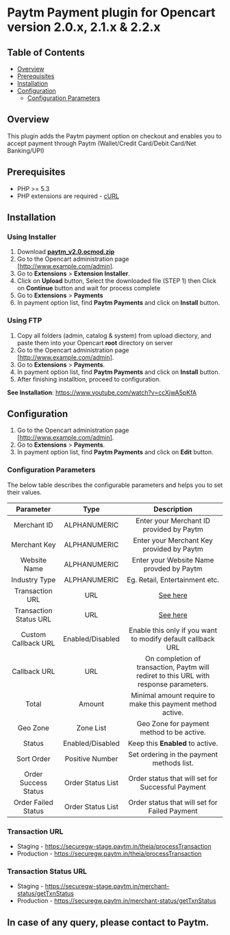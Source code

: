 # Paytm Payment plugin for Opencart version 2.0.x, 2.1.x & 2.2.x

## Table of Contents
- [Overview][0]<br/>
- [Prerequisites][1] <br />
- [Installation][2]<br />
- [Configuration][3]<br />
    - [Configuration Parameters][3.1]

## Overview
This plugin adds the Paytm payment option on checkout and enables you to accept payment through Paytm (Wallet/Credit Card/Debit Card/Net Banking/UPI)

## Prerequisites

* PHP >= 5.3
* PHP extensions are required - [cURL][2_link]


## Installation

### Using Installer
1. Download [**paytm_v2.0.ocmod.zip**][1_link]
1. Go to the Opencart administration page [http://www.example.com/admin].
1. Go to **Extensions** > **Extension Installer**.
1. Click on **Upload** button, Select the downloaded file (STEP 1) then Click on **Continue** button and wait for process complete
1. Go to **Extensions** > **Payments**
1. In payment option list, find  **Paytm Payments** and click on **Install** button.

### Using FTP
1. Copy all folders (admin, catalog & system) from upload diectory, and paste them into your Opencart **root** directory on server 
1. Go to the Opencart administration page [http://www.example.com/admin].
1. Go to **Extensions** > **Payments**.
1. In payment option list, find  **Paytm Payments** and click on **Install** button.
1. After finishing installtion, proceed to configuration.

**See Installation**: https://www.youtube.com/watch?v=ccXjwA5pKfA

## Configuration

1. Go to the Opencart administration page [http://www.example.com/admin].
1. Go to **Extensions** > **Payments**.
1. In payment option list, find  **Paytm Payments** and click on **Edit** button.

### Configuration Parameters

The below table describes the configurable parameters and helps you to set their values.


| Parameter | Type | Description |
|:---------:|:------:|:-----------:|
|Merchant ID|ALPHANUMERIC|Enter your Merchant ID provided by Paytm|
|Merchant Key|ALPHANUMERIC|Enter your Merchant Key provided by Paytm|
|Website Name|ALPHANUMERIC|Enter your Website Name provded by Paytm|
|Industry Type|ALPHANUMERIC|Eg. Retail, Entertainment etc.|
|Transaction URL|URL|[See here][t_link] |
|Transaction Status URL|URL|[See here][ts_link]|
|Custom Callback URL|Enabled/Disabled|Enable this only if you want to modify default callback URL|
|Callback URL|URL|On completion of transaction, Paytm will rediret to this URL with response parameters.|
|Total|Amount|Minimal amount require to make this payment method active.|
|Geo Zone|Zone List|Geo Zone for payment method to be active.|
|Status|Enabled/Disabled|Keep this **Enabled** to active.|
|Sort Order|Positive Number|Set ordering in the payment methods list.|
|Order Success Status|Order Status List|Order status that will set for Successful Payment|
|Order Failed Status|Order Status List|Order status that will set for Failed Payment|

### Transaction URL
* Staging     - https://securegw-stage.paytm.in/theia/processTransaction
* Production  - https://securegw.paytm.in/theia/processTransaction
### Transaction Status URL
* Staging     - https://securegw-stage.paytm.in/merchant-status/getTxnStatus
* Production  - https://securegw.paytm.in/merchant-status/getTxnStatus

## In case of any query, please contact to Paytm.


<!--LINKS-->

<!--topic urls:-->
[0]: #overview
[1]: #prerequisites
[2]: #installation
[3]: #configuration
[3.1]: #configuration-parameters
[t_link]: #transaction-url
[ts_link]: #transaction-status-url


<!--external links:-->
[1_link]: paytm_v2.0.ocmod.zip
[2_link]: http://php.net/manual/en/book.curl.php

<!--images:-->